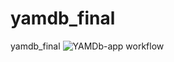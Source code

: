 # yamdb_final
yamdb_final
![YAMDb-app workflow](https://github.com/anay2103/yamdb_final/workflows/yamdb_workflow.yml/badge.svg)
